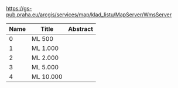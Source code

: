 https://gs-pub.praha.eu/arcgis/services/map/klad_listu/MapServer/WmsServer

|Name|Title|Abstract|
|--|--|--|
|0|ML 500||
|1|ML 1.000||
|2|ML 2.000||
|3|ML 5.000||
|4|ML 10.000||
